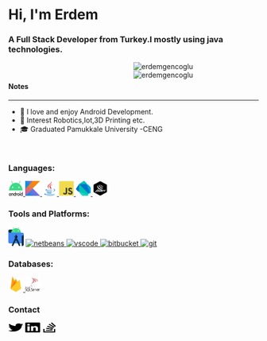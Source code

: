 # Hi, I'm Erdem</h1>
### A Full Stack Developer from Turkey.I mostly using java technologies.</h3>
<!--<div style="text-align:center"><img align="center" src="img/400.webp" object-fit="cover" width="50%"></div>-->


<p><img align="right" width="50%" src="https://github-readme-stats.vercel.app/api/top-langs/?username=erdemgencoglu&layout=compact&langs_count=10" alt="erdemgencoglu" /></p>

<p>&nbsp;<img align="right" width="50%" src="https://github-readme-stats.vercel.app/api?username=erdemgencoglu&count_private=true&show_icons=true&include_all_commits=true&count_private=true"  alt="erdemgencoglu" >


### <h4 align="left">Notes</h4>
______________________________________________
* 🦕 I love and enjoy Android Development.<br/>
* 🔬 Interest Robotics,Iot,3D Printing etc.<br/>
* 🎓 Graduated Pamukkale University -CENG<br/>

<br>
<h3>Languages:</h3>
<p align="left">
<a href="https://developer.android.com" target="_blank"> <img src="img/android-logomark.svg" alt="android" width="30" height="30"/> </a> 
<a href="https://kotlinlang.org/" target="_blank"> <img src="img/kotlinsvg.svg" alt="kotlins" width="30" height="30"/> </a> 
<a href="https://www.java.com" target="_blank"> <img src="img/java-original.svg" alt="java" width="30" height="30"/> </a>
<a href="https://developer.mozilla.org/en-US/docs/Web/JavaScript" target="_blank"> <img src="img/javascript-original.svg" alt="javascript" width="30" height="30"/> </a> 
<a href="https://dart.dev" target="_blank"> <img src="img/dartlang-icon.svg" alt="dart" width="30" height="30"/> </a> 
<a href="https://jquery.com/" target="_blank"> <img src="img/jquery.svg" alt="flutter" width="30" height="30"/> </a> 
</p>


<h3 align="left">Tools and Platforms:</h3>
<p align="left">
<a href="https://developer.android.com/studio" target="_blank"> <img src="img/android-studio.svg" alt="androidstudio" widht="38" height="38" /></a>
<a href="https://netbeans.apache.org/" target="_blank"> <img src="https://upload.wikimedia.org/wikipedia/commons/9/98/Apache_NetBeans_Logo.svg" alt="netbeans" widht="38" height="38" /> </a>
<a href="https://code.visualstudio.com" target="_blank"> <img src="https://upload.wikimedia.org/wikipedia/commons/9/9a/Visual_Studio_Code_1.35_icon.svg" alt="vscode" widht="38" height="38" /> </a>
<a href="https://bitbucket.org/" target="_blank"> <img src="https://upload.wikimedia.org/wikipedia/commons/0/0e/Bitbucket-blue-logomark-only.svg" alt="bitbucket" width="37" height="37"/> </a> 
<a href="https://git-scm.com/" target="_blank"> <img src="https://www.vectorlogo.zone/logos/git-scm/git-scm-icon.svg" alt="git" width="37" height="37"/> </a> 

</p>
<h3 align="left">Databases:</h3>
<p align="left">
<a href="https://firebase.google.com/" target="_blank"> <img src="img/firebase-icon.svg" alt="firebase" width="30" height="30"/> </a>
<a href="https://www.microsoft.com/en-us/sql-server" target="_blank"> <img src="img/microsoft-sql-server.svg" alt="mssql" width="30" height="30"/> </a> 
</p>
<h3 align="left">Contact</h3>
<a href="https://twitter.com/erdemgencoglu" target="blank"><img align="center" src="img/twitter.svg" alt="s" height="20" width="30" /></a>
<a href="https://www.linkedin.com/in/erdemgencoglu/" target="blank"><img align="center" src="img/linkedin.svg" alt="s" height="20" width="30" /></a>
<a href="https://stackoverflow.com/users/11989181/egencoglu" target="blank"><img align="center" src="img/stackoverflow.svg" alt="s" height="20" width="30" /></a>
</p>